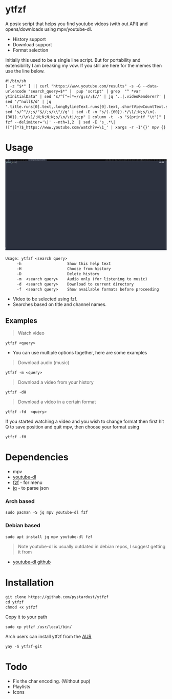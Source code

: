 # ytfzf

A posix script that helps you find youtube videos (with out API) and opens/downloads using mpv/youtube-dl.
* History support
* Download support
* Format selection

Initially this used to be a single line script. But for portability and extensibility I am breaking my vow. If you still are here for the memes then use the line below.

	#!/bin/sh
	[ -z "$*" ] || curl "https://www.youtube.com/results" -s -G --data-urlencode "search_query=$*" |  pup 'script' | grep  "^ *var ytInitialData" | sed 's/^[^=]*=//g;s/;$//' | jq '..|.videoRenderer?' | sed '/^null$/d' | jq '.title.runs[0].text,.longBylineText.runs[0].text,.shortViewCountText.simpleText,.lengthText.simpleText,.publishedTimeText.simpleText,.videoId'| sed 's/^"//;s/"$//;s/\\"//g' | sed -E -n "s/(.{60}).*/\1/;N;s/\n(.{30}).*/\n\1/;N;N;N;N;s/\n/\t|/g;p" | column -t  -s "$(printf "\t")" | fzf --delimiter='\|' --nth=1,2  | sed -E 's_.*\|([^|]*)$_https://www.youtube.com/watch?v=\1_' | xargs -r -I'{}' mpv {}

# Usage

![Gif](ytfzf.gif)

	Usage: ytfzf <search query>
	     -h                    Show this help text
	     -H                    Choose from history
         -D                    Delete history
	     -m  <search query>    Audio only (for listening to music)
	     -d  <search query>    Download to current directory
	     -f  <search query>    Show available formats before proceeding


* Video to be selected using fzf.
* Searches based on title and channel names.

## Examples
> Watch video

	ytfzf <query>
	
* You can use multiple options together, here are some examples

> Download audio (music)

	ytfzf -m <query>

> Download a video from your history

	ytfzf -dH

> Download a video in a certain format

	ytfzf -fd  <query>

If you started watching a video and you wish to change format then 
first hit Q to save position and quit mpv, then choose your format using

	ytfzf -fH


# Dependencies
* mpv
* [youtube-dl](https://github.com/ytdl-org/youtube-dl)
* [fzf](https://github.com/junegunn/fzf) - for menu
* [jq](https://github.com/stedolan/jq) - to parse json

### Arch based

	sudo pacman -S jq mpv youtube-dl fzf 

### Debian based

	sudo apt install jq mpv youtube-dl fzf 

> Note youtube-dl is usually outdated in debian repos, I suggest getting it from 

* [youtube-dl github](https://github.com/ytdl-org/youtube-dl)

# Installation

	git clone https://github.com/pystardust/ytfzf
	cd ytfzf
	chmod +x ytfzf

Copy it to your path
	
	sudo cp ytfzf /usr/local/bin/

Arch users can install ytfzf from the [AUR](https://aur.archlinux.org/packages/ytfzf-git/)
	
	yay -S ytfzf-git
        

# Todo

* Fix the char encoding. (Without pup)
* Playlists
* Icons
